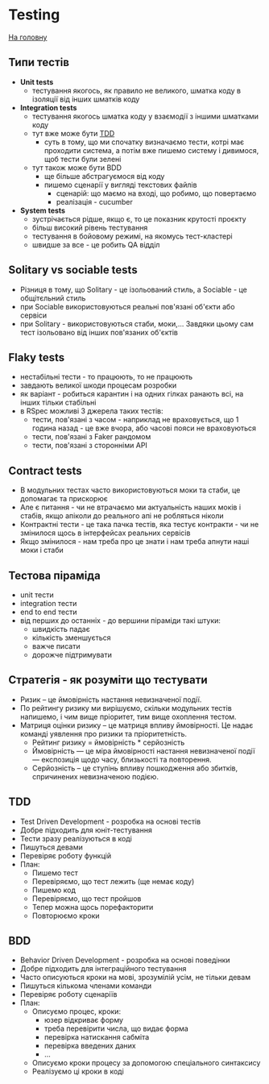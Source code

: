 # Testing
[На головну](../README.md)


## Типи тестів
* **Unit tests**
  * тестування якогось, як правило не великого, шматка коду в ізоляції від інших шматків коду
* **Integration tests**
  * тестування якогось шматка коду у взаємодії з іншими шматками коду
  * тут вже може бути [TDD](#tdd)
    * суть в тому, що ми спочатку визначаємо тести, котрі має проходити система, а потім вже пишемо систему і дивимося, щоб тести були зелені
  * тут також може бути BDD
    * ще більше абстрагуємося від коду
    * пишемо сценарії у вигляді текстових файлів
      * сценарій: що маємо на вході, що робимо, що повертаємо
      * реалізація - cucumber
* **System tests**
  * зустрічається рідше, якщо є, то це показник крутості проєкту
  * більш високий рівень тестування
  * тестування в бойовому режимі, на якомусь тест-кластері
  * швидше за все - це робить QA відділ


## Solitary vs sociable tests
  * Різниця в тому, що Solitary - це ізольований стиль, а Sociable - це общітєльний стиль
  * при Sociable використовуються реальні пов'язані об'єкти або сервіси
  * при Solitary - використовуються стаби, моки,... Завдяки цьому сам тест ізольовано від інших пов'язаних об'єктів

## Flaky tests
* нестабільні тести - то працюють, то не працюють
* завдають великої шкоди процесам розробки
* як варіант - робиться карантин і на одних гілках ранають всі, на інших тільки стабільні
* в RSpec можливі 3 джерела таких тестів:
  * тести, пов'язані з часом - наприклад не враховується, що 1 година назад - це вже вчора, або часові пояси не враховуються
  * тести, пов'язані з Faker рандомом
  * тести, пов'язані з сторонніми API

## Contract tests
* В модульних тестах часто використовуються моки та стаби, це допомагає та прискорює
* Але є питання - чи не втрачаємо ми актуальність наших моків і стабів, якщо апіколи до реального апі не робляться ніколи
* Контрактні тести - це така пачка тестів, яка тестує контракти - чи не змінилося щось в інтерфейсах реальних сервісів
* Якщо змінилося - нам треба про це знати і нам треба апнути наші моки і стаби

## Тестова піраміда
* unit тести
* integration тести
* end to end тести
* від перших до останніх - до вершини піраміди такі штуки:
  * швидкість падає
  * кількість зменшується
  * важче писати
  * дорожче підтримувати

## Стратегія - як розуміти що тестувати
* Ризик – це ймовірність настання невизначеної події.
* По рейтингу ризику ми вирішуємо, скільки модульних тестів напишемо, і чим вище пріоритет, тим вище охоплення тестом.
* Матриця оцінки ризику – це матриця впливу ймовірності. Це надає команді уявлення про ризики та пріоритетність.
  * Рейтинг ризику = ймовірність * серйозність
  * Ймовірність — це міра ймовірності настання невизначеної події — експозиція щодо часу, близькості та повторення.
  * Серйозність – це ступінь впливу пошкодження або збитків, спричинених невизначеною подією.

## TDD
* Test Driven Development - розробка на основі тестів
* Добре підходить для юніт-тестування
* Тести зразу реалізуються в коді
* Пишуться девами
* Перевіряє роботу функцій
* План:
  * Пишемо тест
  * Перевіряємо, що тест лежить (ще немає коду)
  * Пишемо код
  * Перевіряємо, що тест пройшов
  * Тепер можна щось порефакторити
  * Повторюємо кроки

## BDD
* Behavior Driven Development - розробка на основі поведінки
* Добре підходить для інтеграційного тестування
* Часто описуються кроки на мові, зрозумілій усім, не тільки девам
* Пишуться кількома членами команди
* Перевіряє роботу сценаріїв
* План:
  * Описуємо процес, кроки:
    * юзер відкриває форму
    * треба перевірити числа, що видає форма
    * перевірка натискання сабміта
    * перевірка введених даних
    * ...
  * Описуємо кроки процесу за допомогою спеціального синтаксису
  * Реалізуємо ці кроки в коді

